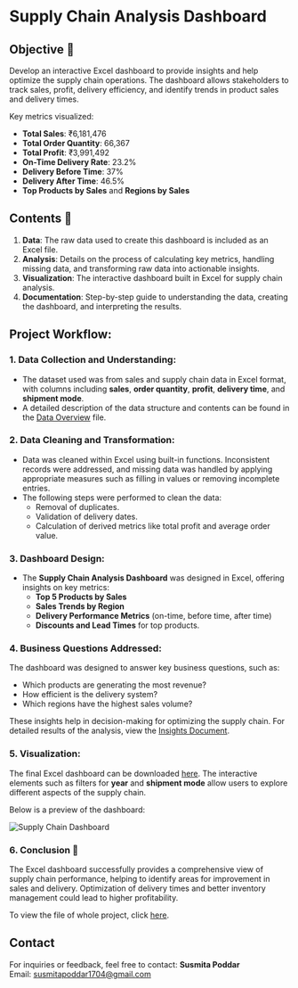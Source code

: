 # Supply Chain Analysis Dashboard

## Objective 🎯
Develop an interactive Excel dashboard to provide insights and help optimize the supply chain operations. The dashboard allows stakeholders to track sales, profit, delivery efficiency, and identify trends in product sales and delivery times.

Key metrics visualized:
- **Total Sales**: ₹6,181,476
- **Total Order Quantity**: 66,367
- **Total Profit**: ₹3,991,492
- **On-Time Delivery Rate**: 23.2%
- **Delivery Before Time**: 37%
- **Delivery After Time**: 46.5%
- **Top Products by Sales** and **Regions by Sales**

## Contents 📝
1. **Data**: The raw data used to create this dashboard is included as an Excel file.
2. **Analysis**: Details on the process of calculating key metrics, handling missing data, and transforming raw data into actionable insights.
3. **Visualization**: The interactive dashboard built in Excel for supply chain analysis.
4. **Documentation**: Step-by-step guide to understanding the data, creating the dashboard, and interpreting the results.

## Project Workflow:
### 1. Data Collection and Understanding:
- The dataset used was from sales and supply chain data in Excel format, with columns including **sales**, **order quantity**, **profit**, **delivery time**, and **shipment mode**. 
- A detailed description of the data structure and contents can be found in the [Data Overview](https://github.com/Susmita1703/-Supply-Chain-Analysis-Dashboard-/blob/main/data.zip) file.

### 2. Data Cleaning and Transformation:
- Data was cleaned within Excel using built-in functions. Inconsistent records were addressed, and missing data was handled by applying appropriate measures such as filling in values or removing incomplete entries.
- The following steps were performed to clean the data:
  - Removal of duplicates.
  - Validation of delivery dates.
  - Calculation of derived metrics like total profit and average order value. 

### 3. Dashboard Design:
- The **Supply Chain Analysis Dashboard** was designed in Excel, offering insights on key metrics:
  - **Top 5 Products by Sales**
  - **Sales Trends by Region**
  - **Delivery Performance Metrics** (on-time, before time, after time)
  - **Discounts and Lead Times** for top products.

### 4. Business Questions Addressed:
The dashboard was designed to answer key business questions, such as:
- Which products are generating the most revenue?
- How efficient is the delivery system?
- Which regions have the highest sales volume?

These insights help in decision-making for optimizing the supply chain. For detailed results of the analysis, view the [Insights Document](https://github.com/Susmita1703/-Supply-Chain-Analysis-Dashboard-/blob/main/Supply%20chain%20analysis%20dashboard.jpg).

### 5. Visualization:
The final Excel dashboard can be downloaded [here](#). The interactive elements such as filters for **year** and **shipment mode** allow users to explore different aspects of the supply chain.

Below is a preview of the dashboard:

![Supply Chain Dashboard](./dashboard.png)

### 6. Conclusion 📌
The Excel dashboard successfully provides a comprehensive view of supply chain performance, helping to identify areas for improvement in sales and delivery. Optimization of delivery times and better inventory management could lead to higher profitability.

To view the file of whole project, click [here](https://github.com/Susmita1703/-Supply-Chain-Analysis-Dashboard-/blob/main/Supply%20chain%20analysis%20project.xlsx).

## Contact
For inquiries or feedback, feel free to contact:
**Susmita Poddar**  
Email: susmitapoddar1704@gmail.com
